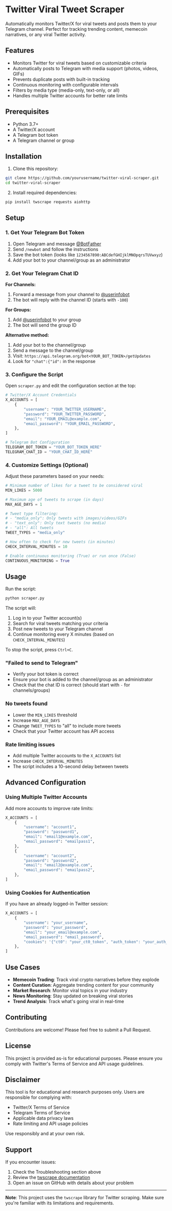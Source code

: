 # Twitter Viral Tweet Scraper

Automatically monitors Twitter/X for viral tweets and posts them to your Telegram channel. Perfect for tracking trending content, memecoin narratives, or any viral Twitter activity.

## Features

- Monitors Twitter for viral tweets based on customizable criteria
- Automatically posts to Telegram with media support (photos, videos, GIFs)
- Prevents duplicate posts with built-in tracking
- Continuous monitoring with configurable intervals
- Filters by media type (media-only, text-only, or all)
- Handles multiple Twitter accounts for better rate limits

## Prerequisites

- Python 3.7+
- A Twitter/X account
- A Telegram bot token
- A Telegram channel or group

## Installation

1. Clone this repository:
```bash
git clone https://github.com/yourusername/twitter-viral-scraper.git
cd twitter-viral-scraper
```

2. Install required dependencies:
```bash
pip install twscrape requests aiohttp
```

## Setup

### 1. Get Your Telegram Bot Token

1. Open Telegram and message [@BotFather](https://t.me/BotFather)
2. Send `/newbot` and follow the instructions
3. Save the bot token (looks like `1234567890:ABCdefGHIjklMNOpqrsTUVwxyz`)
4. Add your bot to your channel/group as an administrator

### 2. Get Your Telegram Chat ID

**For Channels:**
1. Forward a message from your channel to [@userinfobot](https://t.me/userinfobot)
2. The bot will reply with the channel ID (starts with `-100`)

**For Groups:**
1. Add [@userinfobot](https://t.me/userinfobot) to your group
2. The bot will send the group ID

**Alternative method:**
1. Add your bot to the channel/group
2. Send a message to the channel/group
3. Visit: `https://api.telegram.org/bot<YOUR_BOT_TOKEN>/getUpdates`
4. Look for `"chat":{"id":` in the response

### 3. Configure the Script

Open `scraper.py` and edit the configuration section at the top:

```python
# Twitter/X Account Credentials
X_ACCOUNTS = [
    {
        "username": "YOUR_TWITTER_USERNAME",
        "password": "YOUR_TWITTER_PASSWORD",
        "email": "YOUR_EMAIL@example.com",
        "email_password": "YOUR_EMAIL_PASSWORD",
    },
]

# Telegram Bot Configuration
TELEGRAM_BOT_TOKEN = "YOUR_BOT_TOKEN_HERE"
TELEGRAM_CHAT_ID = "YOUR_CHAT_ID_HERE"
```

### 4. Customize Settings (Optional)

Adjust these parameters based on your needs:

```python
# Minimum number of likes for a tweet to be considered viral
MIN_LIKES = 5000

# Maximum age of tweets to scrape (in days)
MAX_AGE_DAYS = 1

# Tweet type filtering:
# - "media_only": Only tweets with images/videos/GIFs
# - "text_only": Only text tweets (no media)
# - "all": All tweets
TWEET_TYPES = "media_only"

# How often to check for new tweets (in minutes)
CHECK_INTERVAL_MINUTES = 10

# Enable continuous monitoring (True) or run once (False)
CONTINUOUS_MONITORING = True
```

## Usage

Run the script:
```bash
python scraper.py
```

The script will:
1. Log in to your Twitter account(s)
2. Search for viral tweets matching your criteria
3. Post new tweets to your Telegram channel
4. Continue monitoring every X minutes (based on `CHECK_INTERVAL_MINUTES`)

To stop the script, press `Ctrl+C`.

### "Failed to send to Telegram"
- Verify your bot token is correct
- Ensure your bot is added to the channel/group as an administrator
- Check that the chat ID is correct (should start with `-` for channels/groups)

### No tweets found
- Lower the `MIN_LIKES` threshold
- Increase `MAX_AGE_DAYS`
- Change `TWEET_TYPES` to "all" to include more tweets
- Check that your Twitter account has API access

### Rate limiting issues
- Add multiple Twitter accounts to the `X_ACCOUNTS` list
- Increase `CHECK_INTERVAL_MINUTES`
- The script includes a 10-second delay between tweets

## Advanced Configuration

### Using Multiple Twitter Accounts

Add more accounts to improve rate limits:

```python
X_ACCOUNTS = [
    {
        "username": "account1",
        "password": "password1",
        "email": "email1@example.com",
        "email_password": "emailpass1",
    },
    {
        "username": "account2",
        "password": "password2",
        "email": "email2@example.com",
        "email_password": "emailpass2",
    },
]
```

### Using Cookies for Authentication

If you have an already logged-in Twitter session:

```python
X_ACCOUNTS = [
    {
        "username": "your_username",
        "password": "your_password",
        "email": "your_email@example.com",
        "email_password": "email_password",
        "cookies": '{"ct0": "your_ct0_token", "auth_token": "your_auth_token"}'
    },
]
```

## Use Cases

- **Memecoin Trading**: Track viral crypto narratives before they explode
- **Content Curation**: Aggregate trending content for your community
- **Market Research**: Monitor viral topics in your industry
- **News Monitoring**: Stay updated on breaking viral stories
- **Trend Analysis**: Track what's going viral in real-time

## Contributing

Contributions are welcome! Please feel free to submit a Pull Request.

## License

This project is provided as-is for educational purposes. Please ensure you comply with Twitter's Terms of Service and API usage guidelines.

## Disclaimer

This tool is for educational and research purposes only. Users are responsible for complying with:
- Twitter/X Terms of Service
- Telegram Terms of Service
- Applicable data privacy laws
- Rate limiting and API usage policies

Use responsibly and at your own risk.

## Support

If you encounter issues:
1. Check the Troubleshooting section above
2. Review the [twscrape documentation](https://github.com/vladkens/twscrape)
3. Open an issue on GitHub with details about your problem

---

**Note**: This project uses the `twscrape` library for Twitter scraping. Make sure you're familiar with its limitations and requirements.
